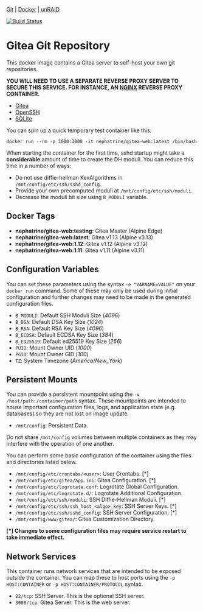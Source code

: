 [Git](https://code.nephatrine.net/nephatrine/docker-gitea-web) |
[Docker](https://hub.docker.com/r/nephatrine/gitea-web/) |
[unRAID](https://code.nephatrine.net/nephatrine/unraid-containers)

[![Build Status](https://ci.nephatrine.net/api/badges/nephatrine/docker-gitea-web/status.svg?ref=refs/heads/master)](https://ci.nephatrine.net/nephatrine/docker-gitea-web)

# Gitea Git Repository

This docker image contains a Gitea server to self-host your own git
repositories.

**YOU WILL NEED TO USE A SEPARATE REVERSE PROXY SERVER TO SECURE THIS SERVICE.
FOR INSTANCE, AN [NGINX](https://nginx.com/) REVERSE PROXY CONTAINER.**

- [Gitea](https://gitea.io/en-us/)
- [OpenSSH](https://openssh.com/)
- [SQLite](https://www.sqlite.org/)

You can spin up a quick temporary test container like this:

~~~
docker run --rm -p 3000:3000 -it nephatrine/gitea-web:latest /bin/bash
~~~

When starting the container for the first time, sshd startup might take a
**considerable** amount of time to create the DH moduli. You can reduce this
time in a number of ways:

- Do not use diffie-hellman KexAlgorithms in ``/mnt/config/etc/ssh/sshd_config``.
- Provide your own precomputed moduli at ``/mnt/config/etc/ssh/moduli``.
- Decrease the moduli bit size using ``B_MODULI`` variable.

## Docker Tags

- **nephatrine/gitea-web:testing**: Gitea Master (Alpine Edge)
- **nephatrine/gitea-web:latest**: Gitea v1.13 (Alpine v3.13)
- **nephatrine/gitea-web:1.12**: Gitea v1.12 (Alpine v3.12)
- **nephatrine/gitea-web:1.11**: Gitea v1.11 (Alpine v3.11)

## Configuration Variables

You can set these parameters using the syntax ``-e "VARNAME=VALUE"`` on your
``docker run`` command. Some of these may only be used during initial
configuration and further changes may need to be made in the generated
configuration files.

- ``B_MODULI``: Default SSH Moduli Size (*4096*)
- ``B_DSA``: Default DSA Key Size (*1024*)
- ``B_RSA``: Default RSA Key Size (*4096*)
- ``B_ECDSA``: Default ECDSA Key Size (*384*)
- ``B_ED25519``: Default ed25519 Key Size (*256*)
- ``PUID``: Mount Owner UID (*1000*)
- ``PGID``: Mount Owner GID (*100*)
- ``TZ``: System Timezone (*America/New_York*)

## Persistent Mounts

You can provide a persistent mountpoint using the ``-v /host/path:/container/path``
syntax. These mountpoints are intended to house important configuration files,
logs, and application state (e.g. databases) so they are not lost on image
update.

- ``/mnt/config``: Persistent Data.

Do not share ``/mnt/config`` volumes between multiple containers as they may
interfere with the operation of one another.

You can perform some basic configuration of the container using the files and
directories listed below.

- ``/mnt/config/etc/crontabs/<user>``: User Crontabs. [*]
- ``/mnt/config/etc/gitea/app.ini``: Gitea Configuration. [*]
- ``/mnt/config/etc/logrotate.conf``: Logrotate Global Configuration.
- ``/mnt/config/etc/logrotate.d/``: Logrotate Additional Configuration.
- ``/mnt/config/etc/ssh/moduli``: SSH Diffie-Hellman Moduli. [*]
- ``/mnt/config/etc/ssh/ssh_host_<algo>_key``: SSH Server Keys. [*]
- ``/mnt/config/etc/ssh/sshd_config``: SSH Server Configuration. [*]
- ``/mnt/config/www/gitea/``: Gitea Customization Directory.

**[*] Changes to some configuration files may require service restart to take
immediate effect.**

## Network Services

This container runs network services that are intended to be exposed outside
the container. You can map these to host ports using the ``-p HOST:CONTAINER``
or ``-p HOST:CONTAINER/PROTOCOL`` syntax.

- ``22/tcp``: SSH Server. This is the optional SSH server.
- ``3000/tcp``: Gitea Server. This is the web server.
